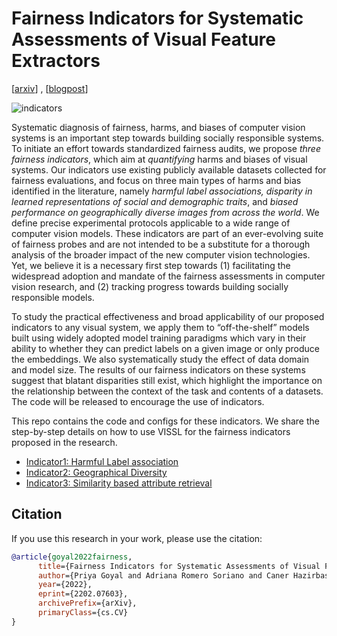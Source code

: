 # Fairness Indicators for Systematic Assessments of Visual Feature Extractors
[[arxiv](http://arxiv.org/abs/2202.07603)] , [[blogpost](https://ai.facebook.com/blog/meta-ai-research-explores-new-public-fairness-benchmarks-for-computer-vision-models)]

![indicators](static/img/indicators.jpg)

Systematic diagnosis of fairness, harms, and biases of computer vision systems is an important step towards building socially responsible systems. To initiate an effort towards standardized fairness audits, we propose _three fairness indicators_, which aim at _quantifying_ harms and biases of visual systems. Our indicators use existing publicly available datasets collected for fairness evaluations, and focus on three main types of harms and bias identified in the literature, namely _harmful label associations, disparity in learned representations of social and demographic traits_, and _biased performance on geographically diverse images from across the world_. We define precise experimental protocols applicable to a wide range of computer vision models. These indicators are part of an ever-evolving suite of fairness probes and are not intended to be a substitute for a thorough analysis of the broader impact of the new computer vision technologies. Yet, we believe it is a necessary first step towards (1) facilitating the widespread adoption and mandate of the fairness assessments in computer vision research, and (2) tracking progress towards building socially responsible models.

To study the practical effectiveness and broad applicability of our proposed indicators to any visual system, we apply them to “off-the-shelf” models built using widely adopted model training paradigms which vary in their ability to whether they can predict labels on a given image or only produce the embeddings. We also systematically study the effect of data domain and model size. The results of our fairness indicators on these systems suggest that blatant disparities still exist, which highlight the importance on the relationship between the context of the task and contents of a datasets. The code will be released to encourage the use of indicators.

This repo contains the code and configs for these indicators. We share the step-by-step details on how to use VISSL for the fairness indicators proposed in the research.

- [Indicator1: Harmful Label association](https://github.com/facebookresearch/vissl/tree/main/projects/fairness_indicators/label_associations_indicator1.md)
- [Indicator2: Geographical Diversity](https://github.com/facebookresearch/vissl/tree/main/projects/fairness_indicators/geographical_diversity_indicator2.md)
- [Indicator3: Similarity based attribute retrieval](https://github.com/facebookresearch/vissl/tree/main/projects/fairness_indicators/same_attribute_retrieval_indicator3.md)

## Citation

If you use this research in your work, please use the citation:

```BibTeX
@article{goyal2022fairness,
      title={Fairness Indicators for Systematic Assessments of Visual Feature Extractors},
      author={Priya Goyal and Adriana Romero Soriano and Caner Hazirbas and Levent Sagun and Nicolas Usunier},
      year={2022},
      eprint={2202.07603},
      archivePrefix={arXiv},
      primaryClass={cs.CV}
}
```
